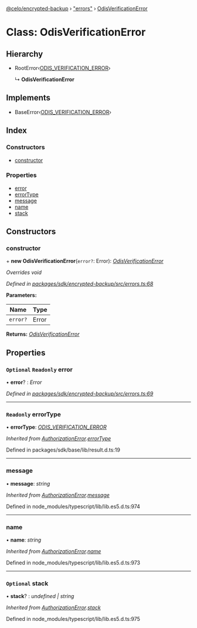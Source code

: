 [@celo/encrypted-backup](../README.md) › ["errors"](../modules/_errors_.md) › [OdisVerificationError](_errors_.odisverificationerror.md)

# Class: OdisVerificationError

## Hierarchy

* RootError‹[ODIS_VERIFICATION_ERROR](../enums/_errors_.backuperrortypes.md#odis_verification_error)›

  ↳ **OdisVerificationError**

## Implements

* BaseError‹[ODIS_VERIFICATION_ERROR](../enums/_errors_.backuperrortypes.md#odis_verification_error)›

## Index

### Constructors

* [constructor](_errors_.odisverificationerror.md#constructor)

### Properties

* [error](_errors_.odisverificationerror.md#optional-readonly-error)
* [errorType](_errors_.odisverificationerror.md#readonly-errortype)
* [message](_errors_.odisverificationerror.md#message)
* [name](_errors_.odisverificationerror.md#name)
* [stack](_errors_.odisverificationerror.md#optional-stack)

## Constructors

###  constructor

\+ **new OdisVerificationError**(`error?`: Error): *[OdisVerificationError](_errors_.odisverificationerror.md)*

*Overrides void*

*Defined in [packages/sdk/encrypted-backup/src/errors.ts:68](https://github.com/celo-org/celo-monorepo/blob/master/packages/sdk/encrypted-backup/src/errors.ts#L68)*

**Parameters:**

Name | Type |
------ | ------ |
`error?` | Error |

**Returns:** *[OdisVerificationError](_errors_.odisverificationerror.md)*

## Properties

### `Optional` `Readonly` error

• **error**? : *Error*

*Defined in [packages/sdk/encrypted-backup/src/errors.ts:69](https://github.com/celo-org/celo-monorepo/blob/master/packages/sdk/encrypted-backup/src/errors.ts#L69)*

___

### `Readonly` errorType

• **errorType**: *[ODIS_VERIFICATION_ERROR](../enums/_errors_.backuperrortypes.md#odis_verification_error)*

*Inherited from [AuthorizationError](_errors_.authorizationerror.md).[errorType](_errors_.authorizationerror.md#readonly-errortype)*

Defined in packages/sdk/base/lib/result.d.ts:19

___

###  message

• **message**: *string*

*Inherited from [AuthorizationError](_errors_.authorizationerror.md).[message](_errors_.authorizationerror.md#message)*

Defined in node_modules/typescript/lib/lib.es5.d.ts:974

___

###  name

• **name**: *string*

*Inherited from [AuthorizationError](_errors_.authorizationerror.md).[name](_errors_.authorizationerror.md#name)*

Defined in node_modules/typescript/lib/lib.es5.d.ts:973

___

### `Optional` stack

• **stack**? : *undefined | string*

*Inherited from [AuthorizationError](_errors_.authorizationerror.md).[stack](_errors_.authorizationerror.md#optional-stack)*

Defined in node_modules/typescript/lib/lib.es5.d.ts:975
